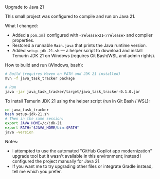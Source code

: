 Upgrade to Java 21

This small project was configured to compile and run on Java 21.

What I changed:

- Added a `pom.xml` configured with `<release>21</release>` and compiler properties.
- Restored a runnable `Main.java` that prints the Java runtime version.
- Added `setup-jdk-21.sh` — a helper script to download and install Temurin JDK 21 on Windows (requires Git Bash/WSL and admin rights).

How to build and run (Windows, bash):

```bash
# Build (requires Maven on PATH and JDK 21 installed)
mvn -f java_task_tracker package

# Run
java -jar java_task_tracker/target/java_task_tracker-0.1.0.jar
```

To install Temurin JDK 21 using the helper script (run in Git Bash / WSL):

```bash
cd java_task_tracker
bash setup-jdk-21.sh
# Then in the same session:
export JAVA_HOME=/c/jdk-21
export PATH="$JAVA_HOME/bin:$PATH"
java -version
```

Notes:
- I attempted to use the automated "GitHub Copilot app modernization" upgrade tool but it wasn't available in this environment; instead I configured the project manually for Java 21.
- If you want me to try upgrading other files or integrate Gradle instead, tell me which you prefer.
